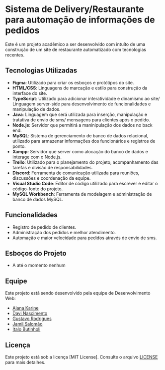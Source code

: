 # Sistema de Delivery/Restaurante para automação de informações de pedidos

Este é um projeto acadêmico a ser desenvolvido com intuíto de uma construção de um site de restaurante automatizado com tecnologias recentes.

## Tecnologias Utilizadas

- **Figma**: Utilizado para criar os esboços e protótipos do site.
- **HTML/CSS**: Linguagens de marcação e estilo para construção da interface do site.
- **TypeScript**: Utilizado para adicionar interatividade e dinamismo ao site/ Linguagem server-side para desenvolvimento de funcionalidades e manipulação de dados.
- **Java**: Linguagem que será utilizada para inserção, manipulação e tratativa de envio de sms/ mensagens para clientes após o pedido.
- **Node.js**: Servidor que permitirá a maninipulação dos dados no back end.
- **MySQL**: Sistema de gerenciamento de banco de dados relacional, utilizado para armazenar informações dos funcionários e registros de ponto.
- **Xampp**: Servidor que server como alocação do banco de dados e interage com o Node.js.
- **Trello**: Utilizado para o planejamento do projeto, acompanhamento das tarefas e divisão de responsabilidades.
- **Discord**: Ferramenta de comunicação utilizada para reuniões, discussões e coordenação da equipe.
- **Visual Studio Code**: Editor de código utilizado para escrever e editar o código-fonte do projeto.
- **MySQL Workbench**: Ferramenta de modelagem e administração de banco de dados MySQL.

## Funcionalidades

- Registro de pedido de clientes.
- Administração dos pedidos e melhor atendimento.
- Automação e maior velocidade para pedidos através de envio de sms.

## Esboços do Projeto

- A até o momento nenhum

## Equipe

Este projeto está sendo desenvolvido pela equipe de Desenvolvimento Web:

- [Alana Karine](https://github.com/AlanaK2)
- [Davi Nascimento](https://github.com/zedark860)
- [Gustavo Rodrigues](https://github.com/Gvcrodrigues99)
- [Jamil Salomão](https://github.com/jamilsalomao)
- [Italo Butinholi](https://github.com/ItaloBM)

## Licença

Este projeto está sob a licença [MIT License]. Consulte o arquivo [LICENSE](LICENSE) para mais detalhes.
